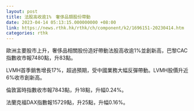 ```yaml
---
layout: post
title: 法股高收逾1%　奢侈品類股份帶動
date: 2023-04-14 05:13:15.000000000 +08:00
link: https://news.rthk.hk/rthk/ch/component/k2/1696151-20230414.htm
categories: rthk
---
```


歐洲主要股市上升，奢侈品相關股份造好帶動法股高收逾1%並創新高，巴黎CAC指數收市報7480點，升83點。

LVMH首季銷售增長17%，超過預期，受中國業務大幅反彈帶動。LVMH股價升近6%收市創新高。

倫敦富時指數收市報7843點，升18點，升幅0.24%。

法蘭克福DAX指數報15729點，升25點，升幅0.16%。
